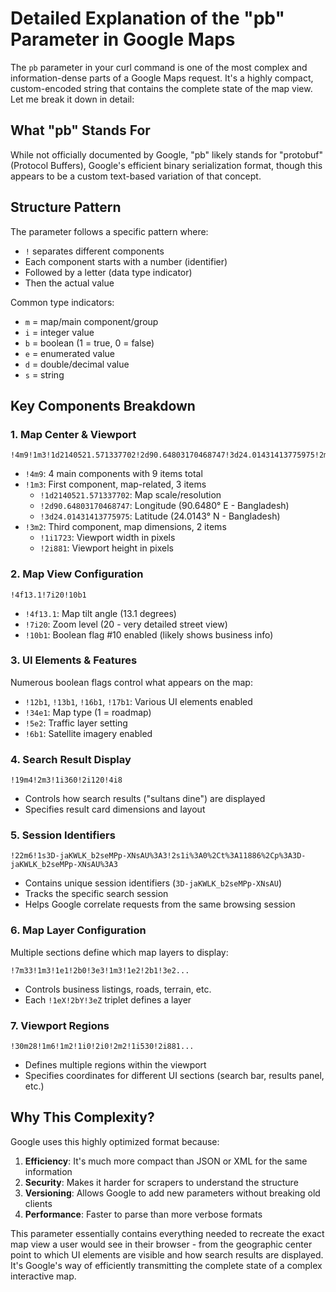 # Detailed Explanation of the "pb" Parameter in Google Maps

The `pb` parameter in your curl command is one of the most complex and information-dense parts of a Google Maps request. It's a highly compact, custom-encoded string that contains the complete state of the map view. Let me break it down in detail:

## What "pb" Stands For
While not officially documented by Google, "pb" likely stands for "protobuf" (Protocol Buffers), Google's efficient binary serialization format, though this appears to be a custom text-based variation of that concept.

## Structure Pattern
The parameter follows a specific pattern where:
- `!` separates different components
- Each component starts with a number (identifier)
- Followed by a letter (data type indicator)
- Then the actual value

Common type indicators:
- `m` = map/main component/group
- `i` = integer value
- `b` = boolean (1 = true, 0 = false)
- `e` = enumerated value
- `d` = double/decimal value
- `s` = string

## Key Components Breakdown

### 1. Map Center & Viewport
```
!4m9!1m3!1d2140521.571337702!2d90.64803170468747!3d24.01431413775975!2m0!3m2!1i1723!2i881
```
- `!4m9`: 4 main components with 9 items total
- `!1m3`: First component, map-related, 3 items
  - `!1d2140521.571337702`: Map scale/resolution
  - `!2d90.64803170468747`: Longitude (90.6480° E - Bangladesh)
  - `!3d24.01431413775975`: Latitude (24.0143° N - Bangladesh)
- `!3m2`: Third component, map dimensions, 2 items
  - `!1i1723`: Viewport width in pixels
  - `!2i881`: Viewport height in pixels

### 2. Map View Configuration
```
!4f13.1!7i20!10b1
```
- `!4f13.1`: Map tilt angle (13.1 degrees)
- `!7i20`: Zoom level (20 - very detailed street view)
- `!10b1`: Boolean flag #10 enabled (likely shows business info)

### 3. UI Elements & Features
Numerous boolean flags control what appears on the map:
- `!12b1`, `!13b1`, `!16b1`, `!17b1`: Various UI elements enabled
- `!34e1`: Map type (1 = roadmap)
- `!5e2`: Traffic layer setting
- `!6b1`: Satellite imagery enabled

### 4. Search Result Display
```
!19m4!2m3!1i360!2i120!4i8
```
- Controls how search results ("sultans dine") are displayed
- Specifies result card dimensions and layout

### 5. Session Identifiers
```
!22m6!1s3D-jaKWLK_b2seMPp-XNsAU%3A3!2s1i%3A0%2Ct%3A11886%2Cp%3A3D-jaKWLK_b2seMPp-XNsAU%3A3
```
- Contains unique session identifiers (`3D-jaKWLK_b2seMPp-XNsAU`)
- Tracks the specific search session
- Helps Google correlate requests from the same browsing session

### 6. Map Layer Configuration
Multiple sections define which map layers to display:
```
!7m33!1m3!1e1!2b0!3e3!1m3!1e2!2b1!3e2...
```
- Controls business listings, roads, terrain, etc.
- Each `!1eX!2bY!3eZ` triplet defines a layer

### 7. Viewport Regions
```
!30m28!1m6!1m2!1i0!2i0!2m2!1i530!2i881...
```
- Defines multiple regions within the viewport
- Specifies coordinates for different UI sections (search bar, results panel, etc.)

## Why This Complexity?
Google uses this highly optimized format because:

1. **Efficiency**: It's much more compact than JSON or XML for the same information
2. **Security**: Makes it harder for scrapers to understand the structure
3. **Versioning**: Allows Google to add new parameters without breaking old clients
4. **Performance**: Faster to parse than more verbose formats

This parameter essentially contains everything needed to recreate the exact map view a user would see in their browser - from the geographic center point to which UI elements are visible and how search results are displayed. It's Google's way of efficiently transmitting the complete state of a complex interactive map.
